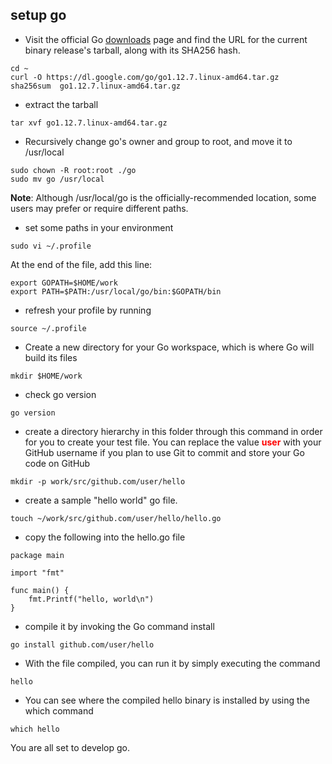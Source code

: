
## setup go 

- Visit the official Go [downloads](https://golang.org/dl/) page and find the URL for the current binary release's tarball, along with its SHA256 hash.

```
cd ~
curl -O https://dl.google.com/go/go1.12.7.linux-amd64.tar.gz
sha256sum  go1.12.7.linux-amd64.tar.gz
```

- extract the tarball

```
tar xvf go1.12.7.linux-amd64.tar.gz
```

- Recursively change go's owner and group to root, and move it to /usr/local

```
sudo chown -R root:root ./go
sudo mv go /usr/local
```

**Note**: Although /usr/local/go is the officially-recommended location, some users may prefer or require different paths.

- set some paths in your environment

```
sudo vi ~/.profile
```

At the end of the file, add this line:

```
export GOPATH=$HOME/work
export PATH=$PATH:/usr/local/go/bin:$GOPATH/bin
```

- refresh your profile by running

```
source ~/.profile
```

- Create a new directory for your Go workspace, which is where Go will build its files

```
mkdir $HOME/work
```

- check go version

```
go version
```

- create a directory hierarchy in this folder through this command in order for you to create your test file. You can replace the value <span style="color:red">**user**</span> with your GitHub username if you plan to use Git to commit and store your Go code on GitHub

```
mkdir -p work/src/github.com/user/hello
```

- create a sample "hello world" go file.

```
touch ~/work/src/github.com/user/hello/hello.go
```

- copy the following into the hello.go file

```
package main

import "fmt"

func main() {
    fmt.Printf("hello, world\n")
}
```

- compile it by invoking the Go command install

```
go install github.com/user/hello
```

- With the file compiled, you can run it by simply executing the command

```
hello
```

- You can see where the compiled hello binary is installed by using the which command

```
which hello
```

You are all set to develop go.
